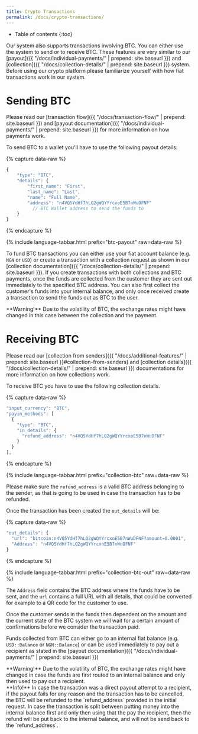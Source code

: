 ```yaml
---
title: Crypto Transactions
permalink: /docs/crypto-transactions/
---
```


* Table of contents
{:toc}

Our system also supports transactions involving BTC. You can either use the system to send or to receive BTC. These features are very similar to our [payout]({{ "/docs/individual-payments/" | prepend: site.baseurl }}) and [collection]({{ "/docs/collection-details/" | prepend: site.baseurl }}) system. Before using our crypto platform please familiarize yourself with how fiat transactions work in our system.

# Sending BTC

Please read our [transaction flow]({{ "/docs/transaction-flow/" | prepend: site.baseurl }}) and [payout documentation]({{ "/docs/individual-payments/" | prepend: site.baseurl }}) for more information on how payments work.

To send BTC to a wallet you'll have to use the following payout details:

{% capture data-raw %}
```javascript
{
    "type": "BTC",
    "details": {
        "first_name": "First",
        "last_name": "Last",
        "name": "Full Name",
        "address": "n4VQ5YdHf7hLQ2gWQYYrcxoE5B7nWuDFNF"
          // BTC Wallet address to send the funds to
    }
}
```
{% endcapture %}

{% include language-tabbar.html prefix="btc-payout" raw=data-raw %}

To fund BTC transactions you can either use your fiat account balance (e.g. `NGN` or `USD`) or create a transaction with a collection request as shown in our [collection documentation]({{ "/docs/collection-details/" | prepend: site.baseurl }}). If you create transactions with both collections and BTC payments, once the funds are collected from the customer they are sent out immediately to the specified BTC address. You can also first collect the customer's funds into your internal balance, and only once received create a transaction to send the funds out as BTC to the user.

<div class="alert alert-warning" markdown="1">
**Warning!** Due to the volatility of BTC, the exchange rates might have changed in this case between the collection and the payment.
</div>

# Receiving BTC

Please read our [collection from senders]({{ "/docs/additional-features/" | prepend: site.baseurl }}#collection-from-senders) and [collection details]({{ "/docs/collection-details/" | prepend: site.baseurl }}) documentations for more information on how collections work.

To receive BTC you have to use the following collection details.

{% capture data-raw %}
```javascript
"input_currency": "BTC",
"payin_methods": [
  {
    "type": "BTC",
    "in_details": {
      "refund_address": "n4VQ5YdHf7hLQ2gWQYYrcxoE5B7nWuDFNF"
    }
  }
],
```
{% endcapture %}

{% include language-tabbar.html prefix="collection-btc" raw=data-raw %}

Please make sure the `refund_address` is a valid BTC address belonging to the sender, as that is going to be used in case the transaction has to be refunded.

Once the transaction has been created the `out_details` will be:

{% capture data-raw %}
```javascript
"out_details": {
  "url": "bitcoin:n4VQ5YdHf7hLQ2gWQYYrcxoE5B7nWuDFNF?amount=0.0001",
  "Address": "n4VQ5YdHf7hLQ2gWQYYrcxoE5B7nWuDFNF"
}
```
{% endcapture %}

{% include language-tabbar.html prefix="collection-btc-out" raw=data-raw %}

The `Address` field contains the BTC address where the funds have to be sent, and the `url` contains a full URL with all details, that could be converted for example to a QR code for the customer to use.

Once the customer sends in the funds then dependent on the amount and the current state of the BTC system we will wait for a certain amount of confirmations before we consider the transaction paid.

Funds collected from BTC can either go to an internal fiat balance (e.g. `USD::Balance` or `NGN::Balance`) or can be used immediately to pay out a recipient as stated in the [payout documentation]({{ "/docs/individual-payments/" | prepend: site.baseurl }})

<div class="alert alert-warning" markdown="1">
**Warning!** Due to the volatility of BTC, the exchange rates might have changed in case the funds are first routed to an internal balance and only then used to pay out a recipient.
</div>

<div class="alert alert-info" markdown="1">
**Info!** In case the transaction was a direct payout attempt to a recipient, if the payout fails for any reason and the transaction has to be cancelled, the BTC will be refunded to the `refund_address` provided in the initial request. In case the transaction is split between putting money into the internal balance first and only then using that the pay the recipient, then the refund will be put back to the internal balance, and will not be send back to the `refund_address`.
</div>
